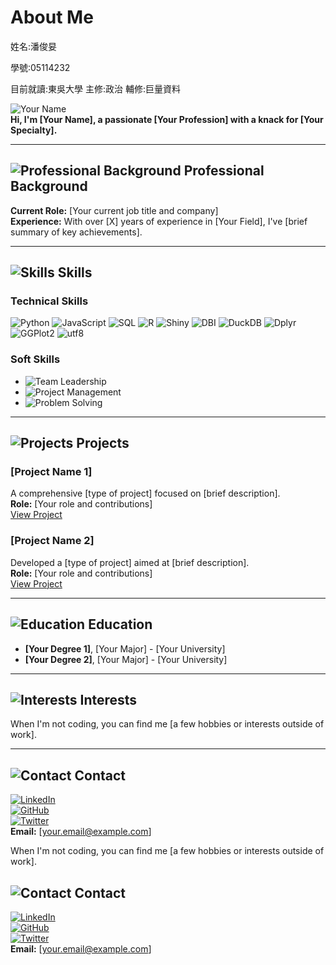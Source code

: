# About Me

姓名:潘俊妟

學號:05114232

目前就讀:東吳大學
主修:政治 
輔修:巨量資料

![Your Name](https://via.placeholder.com/150)  
**Hi, I'm [Your Name], a passionate [Your Profession] with a knack for [Your Specialty].**

---

## ![Professional Background](https://via.placeholder.com/15/2c3e50/000000?text=+) Professional Background

**Current Role:** [Your current job title and company]  
**Experience:** With over [X] years of experience in [Your Field], I've [brief summary of key achievements].

---

## ![Skills](https://via.placeholder.com/15/3498db/000000?text=+) Skills

### Technical Skills

![Python](https://img.shields.io/badge/-Python-3776AB?style=flat-square&logo=python&logoColor=white)
![JavaScript](https://img.shields.io/badge/-JavaScript-F7DF1E?style=flat-square&logo=javascript&logoColor=black)
![SQL](https://img.shields.io/badge/-SQL-4479A1?style=flat-square&logo=postgresql&logoColor=white)
![R](https://img.shields.io/badge/-R-276DC3?style=flat-square&logo=r&logoColor=white)
![Shiny](https://img.shields.io/badge/-Shiny-276DC3?style=flat-square&logo=r&logoColor=white)
![DBI](https://img.shields.io/badge/-DBI-4479A1?style=flat-square&logo=postgresql&logoColor=white)
![DuckDB](https://img.shields.io/badge/-DuckDB-4479A1?style=flat-square&logo=duckdb&logoColor=white)
![Dplyr](https://img.shields.io/badge/-Dplyr-276DC3?style=flat-square&logo=r&logoColor=white)
![GGPlot2](https://img.shields.io/badge/-GGPlot2-276DC3?style=flat-square&logo=r&logoColor=white)
![utf8](https://img.shields.io/badge/-utf8-4479A1?style=flat-square&logo=postgresql&logoColor=white)

### Soft Skills

- ![Team Leadership](https://img.shields.io/badge/-Team_Leadership-2ECC71?style=flat-square)
- ![Project Management](https://img.shields.io/badge/-Project_Management-E74C3C?style=flat-square)
- ![Problem Solving](https://img.shields.io/badge/-Problem_Solving-3498DB?style=flat-square)

---

## ![Projects](https://via.placeholder.com/15/3498db/000000?text=+) Projects

### [Project Name 1]

A comprehensive [type of project] focused on [brief description].  
**Role:** [Your role and contributions]  
[View Project](#)

### [Project Name 2]

Developed a [type of project] aimed at [brief description].  
**Role:** [Your role and contributions]  
[View Project](#)

---

## ![Education](https://via.placeholder.com/15/3498db/000000?text=+) Education

- **[Your Degree 1]**, [Your Major] - [Your University]  
- **[Your Degree 2]**, [Your Major] - [Your University]

---

## ![Interests](https://via.placeholder.com/15/3498db/000000?text=+) Interests

When I'm not coding, you can find me [a few hobbies or interests outside of work].

---

## ![Contact](https://via.placeholder.com/15/3498db/000000?text=+) Contact

[![LinkedIn](https://img.shields.io/badge/-LinkedIn-0077B5?style=flat-square&logo=linkedin&logoColor=white)](https://www.linkedin.com/in/yourprofile)  
[![GitHub](https://img.shields.io/badge/-GitHub-181717?style=flat-square&logo=github&logoColor=white)](https://github.com/yourprofile)  
[![Twitter](https://img.shields.io/badge/-Twitter-1DA1F2?style=flat-square&logo=twitter&logoColor=white)](https://twitter.com/yourprofile)  
**Email:** [your.email@example.com]

When I'm not coding, you can find me [a few hobbies or interests outside of work].

## ![Contact](https://via.placeholder.com/15/3498db/000000?text=+) Contact

[![LinkedIn](https://via.placeholder.com/24/3498db/000000?text=+)](https://www.linkedin.com/in/yourprofile)  
[![GitHub](https://via.placeholder.com/24/3498db/000000?text=+)](https://github.com/yourprofile)  
[![Twitter](https://via.placeholder.com/24/3498db/000000?text=+)](https://twitter.com/yourprofile)  
**Email:** [your.email@example.com]
